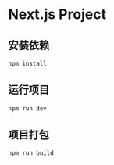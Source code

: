 # Next.js Project

## 安装依赖

```bash
npm install
```

## 运行项目

```bash
npm run dev
```

## 项目打包

```bash
npm run build
```
